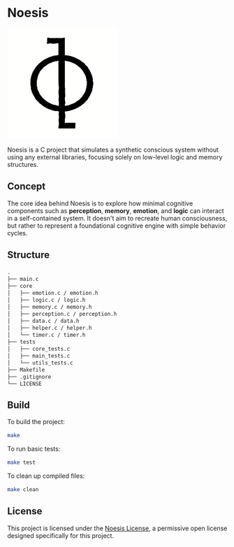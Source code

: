 # Noesis

![logo](./noesis-logo.jpg)

Noesis is a C project that simulates a synthetic conscious system without using any external libraries, focusing solely on low-level logic and memory structures.

## Concept

The core idea behind Noesis is to explore how minimal cognitive components such as **perception**, **memory**, **emotion**, and **logic** can interact in a self-contained system. It doesn't aim to recreate human consciousness, but rather to represent a foundational cognitive engine with simple behavior cycles.

## Structure

```
.
├── main.c
├── core
│   ├── emotion.c / emotion.h
│   ├── logic.c / logic.h
│   ├── memory.c / memory.h
│   ├── perception.c / perception.h
│   ├── data.c / data.h
│   ├── helper.c / helper.h
│   └── timer.c / timer.h
├── tests
│   ├── core_tests.c
│   ├── main_tests.c
│   └── utils_tests.c
├── Makefile
├── .gitignore
└── LICENSE
```

## Build

To build the project:

```bash
make
```

To run basic tests:

```bash
make test
```

To clean up compiled files:

```bash
make clean
```

## License

This project is licensed under the [Noesis License](LICENSE), a permissive open license designed specifically for this project.
